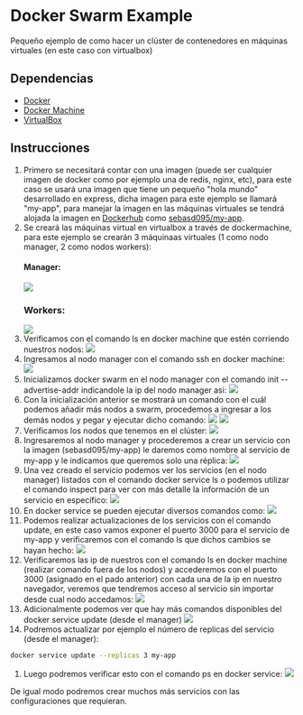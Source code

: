 # Docker Swarm Example

Pequeño ejemplo de como hacer un clúster de contenedores en máquinas virtuales (en este caso con virtualbox)

## Dependencias

- [Docker](https://www.docker.com/get-started)
- [Docker Machine](https://docs.docker.com/machine/install-machine/)
- [VirtualBox](https://www.virtualbox.org/wiki/Downloads)

## Instrucciones

1. Primero se necesitará contar con una imagen (puede ser cualquier imagen de docker como por ejemplo una de redis, nginx, etc), para este caso se usará una imagen que tiene un pequeño "hola mundo" desarrollado en express, dicha imagen para este ejemplo se llamará "my-app", para manejar la imagen en las máquinas virtuales se tendrá alojada la imagen en [Dockerhub](https://hub.docker.com/) como [sebasd095/my-app](https://hub.docker.com/r/sebasd095/my-app).
1. Se creará las máquinas virtual en virtualbox a través de dockermachine, para este ejemplo se crearán 3 máquinaas virtuales (1 como nodo manager, 2 como nodos workers):
   #### Manager:
   ![](./img/1.png)
   ### Workers:
   ![](./img/2.png)
1. Verificamos con el comando ls en docker machine que estén corriendo nuestros nodos:
   ![](./img/3.png)
1. Ingresamos al nodo manager con el comando ssh en docker machine:
   ![](./img/4.png)
1. Inicializamos docker swarm en el nodo manager con el comando init --advertise-addr indicandole la ip del nodo manager asi:
   ![](./img/5.png)
1. Con la inicialización anterior se mostrará un comando con el cuál podemos añadir más nodos a swarm, procedemos a ingresar a los demás nodos y pegar y ejecutar dicho comando:
   ![](./img/6.png)
   ![](./img/7.png)
1. Verificamos los nodos que tenemos en el clúster:
   ![](./img/8.png)
1. Ingresaremos al nodo manager y procederemos a crear un servicio con la imagen (sebasd095/my-app) le daremos como nombre al servicio de my-app y le indicamos que queremos solo una réplica:
   ![](./img/9.png)
1. Una vez creado el servicio podemos ver los servicios (en el nodo manager) listados con el comando docker service ls o podemos utilizar el comando inspect para ver con más detalle la información de un servicio en específico:
   ![](./img/10.png)
1. En docker service se pueden ejecutar diversos comandos como:
   ![](./img/11.png)
1. Podemos realizar actualizaciones de los servicios con el comando update, en este caso vamos exponer el puerto 3000 para el servicio de my-app y verificaremos con el comando ls que dichos cambios se hayan hecho:
   ![](./img/12.png)
1. Verificaremos las ip de nuestros con el comando ls en docker machine (realizar comando fuera de los nodos) y accederemos con el puerto 3000 (asignado en el pado anterior) con cada una de la ip en nuestro navegador, veremos que tendremos acceso al servicio sin importar desde cual nodo accedamos:
   ![](./img/13.png)
1. Adicionalmente podemos ver que hay más comandos disponibles del docker service update (desde el manager)
   ![](./img/14.png)
1. Podremos actualizar por ejemplo el número de replicas del servicio (desde el manager):

```bash
docker service update --replicas 3 my-app
```

1. Luego podremos verificar esto con el comando ps en docker service:
   ![](./img/15.png)

De igual modo podremos crear muchos más servicios con las configuraciones que requieran.
